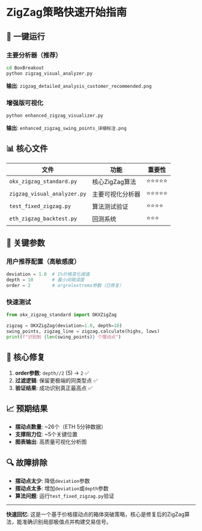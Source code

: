 # ZigZag策略快速开始指南

## 🚀 一键运行

### 主要分析器（推荐）
```bash
cd BoxBreakout
python zigzag_visual_analyzer.py
```
**输出**: `zigzag_detailed_analysis_customer_recommended.png`

### 增强版可视化
```bash
python enhanced_zigzag_visualizer.py
```
**输出**: `enhanced_zigzag_swing_points_详细标注.png`

## 📊 核心文件

| 文件 | 功能 | 重要性 |
|------|------|--------|
| `okx_zigzag_standard.py` | 核心ZigZag算法 | ⭐⭐⭐⭐⭐ |
| `zigzag_visual_analyzer.py` | 主要可视化分析器 | ⭐⭐⭐⭐⭐ |
| `test_fixed_zigzag.py` | 算法测试验证 | ⭐⭐⭐⭐ |
| `eth_zigzag_backtest.py` | 回测系统 | ⭐⭐⭐ |

## 🔧 关键参数

### 用户推荐配置（高敏感度）
```python
deviation = 1.0  # 1%价格变化阈值
depth = 10       # 最小间隔深度
order = 2        # argrelextrema参数（已修复）
```

### 快速测试
```python
from okx_zigzag_standard import OKXZigZag

zigzag = OKXZigZag(deviation=1.0, depth=10)
swing_points, zigzag_line = zigzag.calculate(highs, lows)
print(f"识别到 {len(swing_points)} 个摆动点")
```

## 🎯 核心修复

1. **order参数**: `depth//2` (5) → `2` ✅
2. **过滤逻辑**: 保留更极端的同类型点 ✅
3. **验证结果**: 成功识别真正最高点 ✅

## 📈 预期结果

- **摆动点数量**: ~26个（ETH 5分钟数据）
- **支撑阻力位**: ~5个关键位置
- **图表输出**: 高质量可视化分析图

## 🔍 故障排除

- **摆动点太少**: 降低`deviation`参数
- **摆动点太多**: 增加`deviation`或`depth`参数
- **算法问题**: 运行`test_fixed_zigzag.py`验证

---
**快速回忆**: 这是一个基于价格摆动点的箱体突破策略，核心是修复后的ZigZag算法，能准确识别局部极值点并构建交易信号。